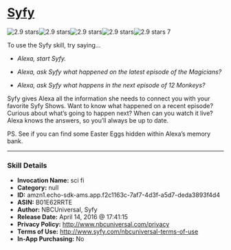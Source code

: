 # [Syfy](http://alexa.amazon.com/#skills/amzn1.echo-sdk-ams.app.f2c1163c-7af7-4d3f-a5d7-deda3893f4d4)
![2.9 stars](../../images/ic_star_black_18dp_1x.png)![2.9 stars](../../images/ic_star_black_18dp_1x.png)![2.9 stars](../../images/ic_star_half_black_18dp_1x.png)![2.9 stars](../../images/ic_star_border_black_18dp_1x.png)![2.9 stars](../../images/ic_star_border_black_18dp_1x.png) 7

To use the Syfy skill, try saying...

* *Alexa, start Syfy.*

* *Alexa, ask Syfy what happened on the latest episode of the Magicians?*

* *Alexa, ask Syfy what happens in the next episode of 12 Monkeys?*

Syfy gives Alexa all the information she needs to connect you with your favorite Syfy Shows. Want to know what happened on a recent episode? Curious about what’s going to happen next? When can you watch it live? Alexa knows the answers, so you’ll always be up to date.

PS. See if you can find some Easter Eggs hidden within Alexa’s memory bank.

***

### Skill Details

* **Invocation Name:** sci fi
* **Category:** null
* **ID:** amzn1.echo-sdk-ams.app.f2c1163c-7af7-4d3f-a5d7-deda3893f4d4
* **ASIN:** B01E62RRTE
* **Author:** NBCUniversal, Syfy
* **Release Date:** April 14, 2016 @ 17:41:15
* **Privacy Policy:** http://www.nbcuniversal.com/privacy
* **Terms of Use:** http://www.syfy.com/nbcuniversal-terms-of-use
* **In-App Purchasing:** No
